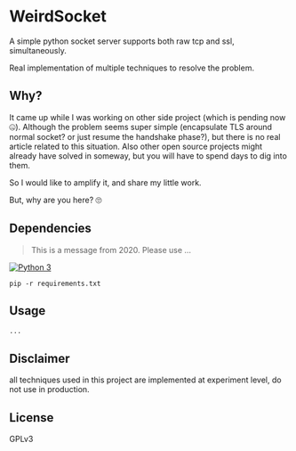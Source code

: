 # WeirdSocket

A simple python socket server supports both raw tcp and ssl, simultaneously.

Real implementation of multiple techniques to resolve the problem.

## Why?

It came up while I was working on other side project (which is pending now 🤐). Although the problem seems super simple (encapsulate TLS around normal socket? or just resume the handshake phase?), but there is no real article related to this situation. Also other open source projects might already have solved in someway, but you will have to spend days to dig into them.

So I would like to amplify it, and share my little work.

But, why are you here? 🙄

## Dependencies

> This is a message from 2020. Please use ...

[![Python 3](https://img.shields.io/badge/python-3-blue.svg)](https://www.python.org/downloads/)

`pip -r requirements.txt`

## Usage

```
...
```

## Disclaimer

all techniques used in this project are implemented at experiment level, do not use in production.

## License

GPLv3
